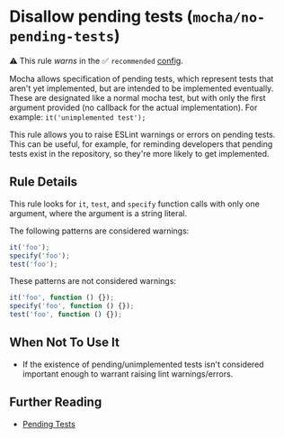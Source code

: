 # Disallow pending tests (`mocha/no-pending-tests`)

⚠️ This rule _warns_ in the ✅ `recommended` [config](https://github.com/lo1tuma/eslint-plugin-mocha#configs).

<!-- end auto-generated rule header -->

Mocha allows specification of pending tests, which represent tests that aren't yet implemented, but are intended to be implemented eventually. These are designated like a normal mocha test, but with only the first argument provided (no callback for the actual implementation). For example: `it('unimplemented test');`

This rule allows you to raise ESLint warnings or errors on pending tests. This can be useful, for example, for reminding developers that pending tests exist in the repository, so they're more likely to get implemented.

## Rule Details

This rule looks for `it`, `test`, and `specify` function calls with only one argument, where the argument is a string literal.

The following patterns are considered warnings:

```js
it('foo');
specify('foo');
test('foo');
```

These patterns are not considered warnings:

```js
it('foo', function () {});
specify('foo', function () {});
test('foo', function () {});
```

## When Not To Use It

- If the existence of pending/unimplemented tests isn't considered important enough to warrant raising lint warnings/errors.

## Further Reading

- [Pending Tests](http://mochajs.org/#pending-tests)
